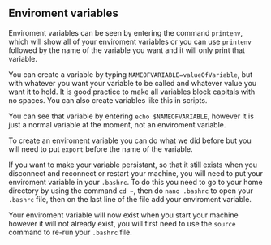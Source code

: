 ## Enviroment variables

Enviroment variables can be seen by entering the command `printenv`, which will show all of your enviroment variables or you can use `printenv` followed by the name of the variable you want and it will only print that variable.

You can create a variable by typing `NAMEOFVARIABLE=valueOfVariable`, but with whatever you want your variable to be called and whatever value you want it to hold. It is good practice to make all variables block capitals with no spaces. You can also create variables like this in scripts.

You can see that variable by entering `echo $NAMEOFVARIABLE`, however it is just a normal variable at the moment, not an enviroment variable. 

To create an enviroment variable you can do what we did before but you will need to put `export` before the name of the variable.

If you want to make your variable persistant, so that it still exists when you disconnect and reconnect or restart your machine, you will need to put your enviroment variable in your `.bashrc`. To do this you need to go to your home directory by using the command `cd ~`, then do `nano .bashrc` to open your `.bashrc` file, then on the last line of the file add your enviroment variable. 

Your enviroment variable will now exist when you start your machine however it will not already exist, you will first need to use the `source` command to re-run your `.bashrc` file.